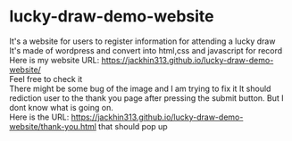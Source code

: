 # lucky-draw-demo-website
It's a website for users to register information for attending a lucky draw  
It's made of wordpress and convert into html,css and javascript for record    
Here is my website URL: https://jackhin313.github.io/lucky-draw-demo-website/   
Feel free to check it  
There might be some bug of the image and I am trying to fix it
It should rediction user to the thank you page after pressing the submit button. But I dont know what is going on.    
Here is the URL: https://jackhin313.github.io/lucky-draw-demo-website/thank-you.html that should pop up
